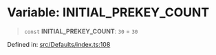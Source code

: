 # Variable: INITIAL\_PREKEY\_COUNT

> `const` **INITIAL\_PREKEY\_COUNT**: `30` = `30`

Defined in: [src/Defaults/index.ts:108](https://github.com/Fokusdotid/Baileys/blob/eb819228f591f9a29a091aefc3a8c91a38d77089/src/Defaults/index.ts#L108)
